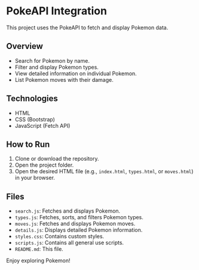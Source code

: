 # PokeAPI Integration

This project uses the PokeAPI to fetch and display Pokemon data.

## Overview
- Search for Pokemon by name.
- Filter and display Pokemon types.
- View detailed information on individual Pokemon.
- List Pokemon moves with their damage.

## Technologies
- HTML
- CSS (Bootstrap)
- JavaScript (Fetch API)

## How to Run
1. Clone or download the repository.
2. Open the project folder.
3. Open the desired HTML file (e.g., `index.html`, `types.html`, or `moves.html`) in your browser.

## Files
- `search.js`: Fetches and displays Pokemon.
- `types.js`: Fetches, sorts, and filters Pokemon types.
- `moves.js`: Fetches and displays Pokemon moves.
- `details.js`: Displays detailed Pokemon information.
- `styles.css`: Contains custom styles.
- `scripts.js`: Contains all general use scripts.
- `README.md`: This file.

Enjoy exploring Pokemon!